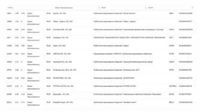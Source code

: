 ![alt text](https://github.com/grey-mountain/Finam-Margin-Limits/blob/master/screenshots/Showcase.png?raw=true)
